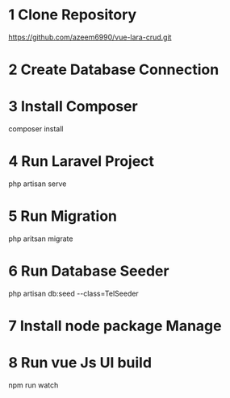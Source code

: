 # 1 Clone Repository 
https://github.com/azeem6990/vue-lara-crud.git

# 2 Create Database Connection

# 3 Install Composer
composer install

# 4 Run Laravel Project
php artisan serve

# 5 Run Migration
php aritsan migrate

# 6 Run Database Seeder
php artisan db:seed --class=TelSeeder

# 7 Install node package Manage

# 8 Run vue Js UI build
npm run watch
